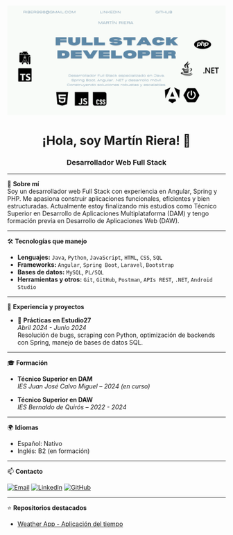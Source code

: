 <p align="center">
  <img src="https://github.com/MdRIERA/MdRIERA/blob/main/bannerGithub.png" alt="Martín Riera - Full Stack Developer" />
</p>

<h1 align="center">¡Hola, soy Martín Riera! 👋</h1>
<h3 align="center">Desarrollador Web Full Stack</h3>

---

🎯 **Sobre mí**  
Soy un desarrollador web Full Stack con experiencia en Angular, Spring y PHP. Me apasiona construir aplicaciones funcionales, eficientes y bien estructuradas. Actualmente estoy finalizando mis estudios como Técnico Superior en Desarrollo de Aplicaciones Multiplataforma (DAM) y tengo formación previa en Desarrollo de Aplicaciones Web (DAW).

---

🛠️ **Tecnologías que manejo**

- **Lenguajes:** `Java`, `Python`, `JavaScript`, `HTML`, `CSS`, `SQL`
- **Frameworks:** `Angular`, `Spring Boot`, `Laravel`, `Bootstrap`
- **Bases de datos:** `MySQL`, `PL/SQL`
- **Herramientas y otros:** `Git`, `GitHub`, `Postman`, `APIs REST`, `.NET`, `Android Studio`

---

🚀 **Experiencia y proyectos**

- 💼 **Prácticas en Estudio27**  
  _Abril 2024 - Junio 2024_  
  Resolución de bugs, scraping con Python, optimización de backends con Spring, manejo de bases de datos SQL.

---

🎓 **Formación**

- **Técnico Superior en DAM**  
  _IES Juan José Calvo Miguel – 2024 (en curso)_

- **Técnico Superior en DAW**  
  _IES Bernaldo de Quirós – 2022 - 2024_

---

🌍 **Idiomas**

- Español: Nativo  
- Inglés: B2 (en formación)

---

📫 **Contacto**

[![Email](https://img.shields.io/badge/Email-riber998@gmail.com-blue?style=flat&logo=gmail)](mailto:riber998@gmail.com)
[![LinkedIn](https://img.shields.io/badge/LinkedIn-Martín_Riera-blue?style=flat&logo=linkedin)](https://www.linkedin.com/in/martin-riera-bernardo-b26026257/)
[![GitHub](https://img.shields.io/badge/GitHub-MdRIERA-black?style=flat&logo=github)](https://github.com/MdRIERA)

---

⭐ **Repositorios destacados**

- [Weather App - Aplicación del tiempo](https://github.com/MdRIERA/weather-app)


